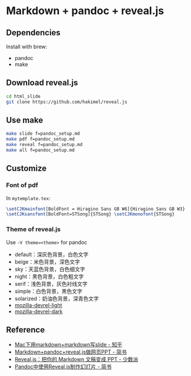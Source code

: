 #  Markdown + pandoc + reveal.js

## Dependencies

Install with brew:

 - pandoc
 - make


## Download reveal.js

```bash
cd html_slide
git clone https://github.com/hakimel/reveal.js
```

## Use make

```bash
make slide f=pandoc_setup.md 
make pdf f=pandoc_setup.md 
make reveal f=pandoc_setup.md 
make all f=pandoc_setup.md 
```

## Customize

### Font of pdf

In `mytemplate.tex`:

```latex
\setCJKmainfont[BoldFont = Hiragino Sans GB W6]{Hiragino Sans GB W3} 
\setCJKsansfont[BoldFont=STSong]{STSong} \setCJKmonofont{STSong}
```

### Theme of reveal.js

Use `-V theme=<theme>` for pandoc

 - default：深灰色背景，白色文字
 - beige：米色背景，深色文字
 - sky：天蓝色背景，白色细文字
 - night：黑色背景，白色粗文字
 - serif：浅色背景，灰色衬线文字
 - simple：白色背景，黑色文字
 - solarized：奶油色背景，深青色文字
 - [mozilla-devrel-light](https://github.com/delapuente/presentations/blob/gh-pages/lib/reveal/css/theme/mozilla-devrel-light.css)
 - [mozilla-devrel-dark](https://github.com/delapuente/presentations/blob/gh-pages/lib/reveal/css/theme/mozilla-devrel-dark.css)

## Reference 

 - [Mac下用markdown+markdown写slide - 知乎](https://zhuanlan.zhihu.com/p/20166339)
 - [Markdown+pandoc+reveal.js做网页PPT - 简书](https://www.jianshu.com/p/9b71614f57b1)
 - [Reveal.js：把你的 Markdown 文稿变成 PPT - 少数派](https://sspai.com/post/40657)
 - [Pandoc中使用Reveal.js制作幻灯片 - 简书](https://www.jianshu.com/p/0e0abc6feeb3)


